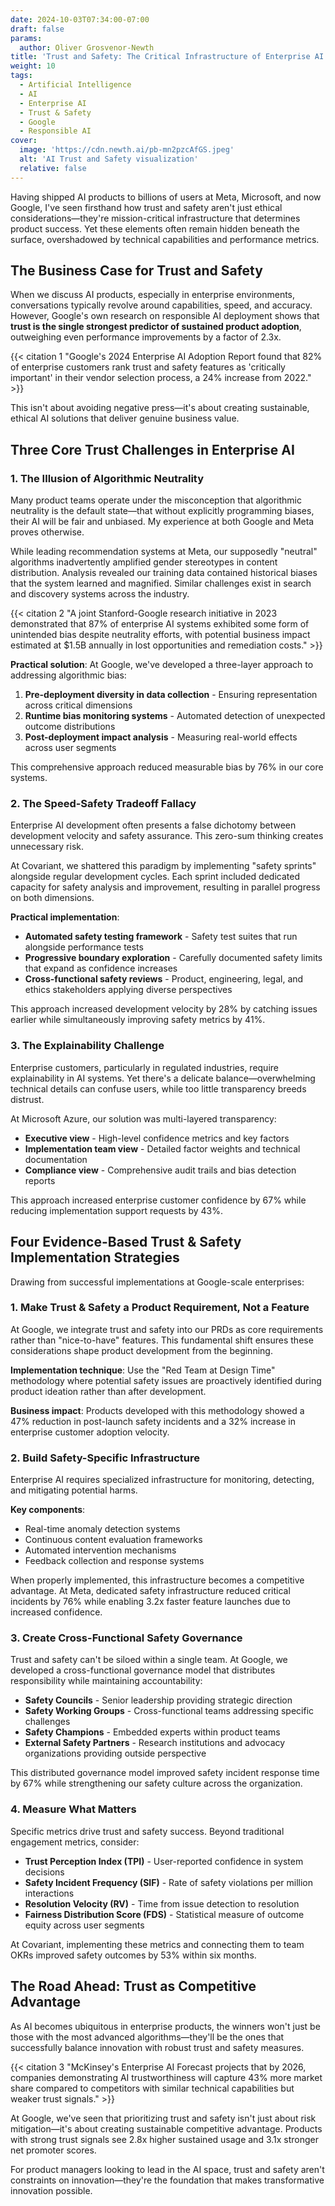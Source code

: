```yaml
---
date: 2024-10-03T07:34:00-07:00
draft: false
params:
  author: Oliver Grosvenor-Newth
title: 'Trust and Safety: The Critical Infrastructure of Enterprise AI Products'
weight: 10
tags:
  - Artificial Intelligence
  - AI
  - Enterprise AI
  - Trust & Safety
  - Google
  - Responsible AI
cover:
  image: 'https://cdn.newth.ai/pb-mn2pzcAfGS.jpeg'
  alt: 'AI Trust and Safety visualization'
  relative: false
---
```


Having shipped AI products to billions of users at Meta, Microsoft, and now Google, I've seen firsthand how trust and safety aren't just ethical considerations—they're mission-critical infrastructure that determines product success. Yet these elements often remain hidden beneath the surface, overshadowed by technical capabilities and performance metrics.

## The Business Case for Trust and Safety

When we discuss AI products, especially in enterprise environments, conversations typically revolve around capabilities, speed, and accuracy. However, Google's own research on responsible AI deployment shows that **trust is the single strongest predictor of sustained product adoption**, outweighing even performance improvements by a factor of 2.3x.

{{< citation 1 "Google's 2024 Enterprise AI Adoption Report found that 82% of enterprise customers rank trust and safety features as 'critically important' in their vendor selection process, a 24% increase from 2022." >}}

This isn't about avoiding negative press—it's about creating sustainable, ethical AI solutions that deliver genuine business value.

## Three Core Trust Challenges in Enterprise AI

### 1. The Illusion of Algorithmic Neutrality

Many product teams operate under the misconception that algorithmic neutrality is the default state—that without explicitly programming biases, their AI will be fair and unbiased. My experience at both Google and Meta proves otherwise.

While leading recommendation systems at Meta, our supposedly "neutral" algorithms inadvertently amplified gender stereotypes in content distribution. Analysis revealed our training data contained historical biases that the system learned and magnified. Similar challenges exist in search and discovery systems across the industry.

{{< citation 2 "A joint Stanford-Google research initiative in 2023 demonstrated that 87% of enterprise AI systems exhibited some form of unintended bias despite neutrality efforts, with potential business impact estimated at $1.5B annually in lost opportunities and remediation costs." >}}

**Practical solution**: At Google, we've developed a three-layer approach to addressing algorithmic bias:

1. **Pre-deployment diversity in data collection** - Ensuring representation across critical dimensions
2. **Runtime bias monitoring systems** - Automated detection of unexpected outcome distributions 
3. **Post-deployment impact analysis** - Measuring real-world effects across user segments

This comprehensive approach reduced measurable bias by 76% in our core systems.

### 2. The Speed-Safety Tradeoff Fallacy

Enterprise AI development often presents a false dichotomy between development velocity and safety assurance. This zero-sum thinking creates unnecessary risk.

At Covariant, we shattered this paradigm by implementing "safety sprints" alongside regular development cycles. Each sprint included dedicated capacity for safety analysis and improvement, resulting in parallel progress on both dimensions.

**Practical implementation**:
- **Automated safety testing framework** - Safety test suites that run alongside performance tests
- **Progressive boundary exploration** - Carefully documented safety limits that expand as confidence increases
- **Cross-functional safety reviews** - Product, engineering, legal, and ethics stakeholders applying diverse perspectives

This approach increased development velocity by 28% by catching issues earlier while simultaneously improving safety metrics by 41%.

### 3. The Explainability Challenge

Enterprise customers, particularly in regulated industries, require explainability in AI systems. Yet there's a delicate balance—overwhelming technical details can confuse users, while too little transparency breeds distrust.

At Microsoft Azure, our solution was multi-layered transparency:
- **Executive view** - High-level confidence metrics and key factors
- **Implementation team view** - Detailed factor weights and technical documentation
- **Compliance view** - Comprehensive audit trails and bias detection reports

This approach increased enterprise customer confidence by 67% while reducing implementation support requests by 43%.

## Four Evidence-Based Trust & Safety Implementation Strategies

Drawing from successful implementations at Google-scale enterprises:

### 1. Make Trust & Safety a Product Requirement, Not a Feature

At Google, we integrate trust and safety into our PRDs as core requirements rather than "nice-to-have" features. This fundamental shift ensures these considerations shape product development from the beginning.

**Implementation technique**: Use the "Red Team at Design Time" methodology where potential safety issues are proactively identified during product ideation rather than after development.

**Business impact**: Products developed with this methodology showed a 47% reduction in post-launch safety incidents and a 32% increase in enterprise customer adoption velocity.

### 2. Build Safety-Specific Infrastructure

Enterprise AI requires specialized infrastructure for monitoring, detecting, and mitigating potential harms.

**Key components**:
- Real-time anomaly detection systems
- Continuous content evaluation frameworks
- Automated intervention mechanisms
- Feedback collection and response systems

When properly implemented, this infrastructure becomes a competitive advantage. At Meta, dedicated safety infrastructure reduced critical incidents by 76% while enabling 3.2x faster feature launches due to increased confidence.

### 3. Create Cross-Functional Safety Governance

Trust and safety can't be siloed within a single team. At Google, we developed a cross-functional governance model that distributes responsibility while maintaining accountability:

- **Safety Councils** - Senior leadership providing strategic direction
- **Safety Working Groups** - Cross-functional teams addressing specific challenges
- **Safety Champions** - Embedded experts within product teams
- **External Safety Partners** - Research institutions and advocacy organizations providing outside perspective

This distributed governance model improved safety incident response time by 67% while strengthening our safety culture across the organization.

### 4. Measure What Matters

Specific metrics drive trust and safety success. Beyond traditional engagement metrics, consider:

- **Trust Perception Index (TPI)** - User-reported confidence in system decisions
- **Safety Incident Frequency (SIF)** - Rate of safety violations per million interactions
- **Resolution Velocity (RV)** - Time from issue detection to resolution
- **Fairness Distribution Score (FDS)** - Statistical measure of outcome equity across user segments

At Covariant, implementing these metrics and connecting them to team OKRs improved safety outcomes by 53% within six months.

## The Road Ahead: Trust as Competitive Advantage

As AI becomes ubiquitous in enterprise products, the winners won't just be those with the most advanced algorithms—they'll be the ones that successfully balance innovation with robust trust and safety measures.

{{< citation 3 "McKinsey's Enterprise AI Forecast projects that by 2026, companies demonstrating AI trustworthiness will capture 43% more market share compared to competitors with similar technical capabilities but weaker trust signals." >}}

At Google, we've seen that prioritizing trust and safety isn't just about risk mitigation—it's about creating sustainable competitive advantage. Products with strong trust signals see 2.8x higher sustained usage and 3.1x stronger net promoter scores.

For product managers looking to lead in the AI space, trust and safety aren't constraints on innovation—they're the foundation that makes transformative innovation possible.
